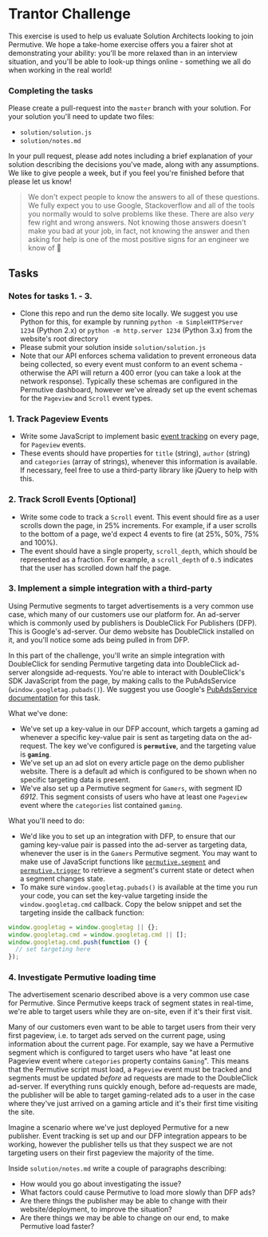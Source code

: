 # Trantor Challenge

This exercise is used to help us evaluate Solution Architects looking to join Permutive.  We hope a take-home exercise offers you a fairer shot at demonstrating your ability: you'll be more relaxed than in an interview situation, and you'll be able to look-up things online - something we all do when working in the real world!

### Completing the tasks

Please create a pull-request into the `master` branch with your solution. For your solution you'll need to update two files:
- `solution/solution.js`
- `solution/notes.md`

In your pull request, please add notes including a brief explanation of your solution describing the decisions you've made, along with any assumptions. We like to give people a week, but if you feel you're finished before that please let us know!

> We don't expect people to know the answers to all of these questions. We fully expect you to use Google, Stackoverflow and all of the tools you normally would to solve problems like these. There are also *very* few right and wrong answers. Not knowing those answers doesn't make you bad at your job, in fact, not knowing the answer and then asking for help is one of the most positive signs for an engineer we know of 💖

## Tasks

### Notes for tasks 1. - 3.
  - Clone this repo and run the demo site locally. We suggest you use Python for this, for example by running `python -m SimpleHTTPServer 1234` (Python 2.x) or `python -m http.server 1234` (Python 3.x) from the website's root directory
  - Please submit your solution inside `solution/solution.js`
  - Note that our API enforces schema validation to prevent erroneous data being collected, so every event must conform to an event schema - otherwise the API will return a 400 error (you can take a look at the network response). Typically these schemas are configured in the Permutive dashboard, however we've already set up the event schemas for the `Pageview` and `Scroll` event types.

### 1. Track Pageview Events

  - Write some JavaScript to implement basic [event tracking](https://developer.permutive.com/page/the-permutive-javascript-sdk#section--track-an-event-track-an-event-) on every page, for `Pageview` events.
  - These events should have properties for `title` (string), `author` (string) and `categories` (array of strings), whenever this information is available. If necessary, feel free to use a third-party library like jQuery to help with this.

### 2. Track Scroll Events [Optional]

  - Write some code to track a `Scroll` event. This event should fire as a user scrolls down the page, in 25% increments. For example, if a user scrolls to the bottom of a page, we'd expect 4 events to fire (at 25%, 50%, 75% and 100%).
  - The event should have a single property, `scroll_depth`, which should be represented as a fraction. For example, a `scroll_depth` of `0.5` indicates that the user has scrolled down half the page.

### 3. Implement a simple integration with a third-party

Using Permutive segments to target advertisements is a very common use case, which many of our customers use our platform for. An ad-server which is commonly used by publishers is DoubleClick For Publishers (DFP). This is Google's ad-server. Our demo website has DoubleClick installed on it, and you'll notice some ads being pulled in from DFP.

In this part of the challenge, you'll write an simple integration with DoubleClick for sending Permutive targeting data into DoubleClick ad-server alongside ad-requests. You're able to interact with DoubleClick's SDK JavaScript from the page, by making calls to the PubAdsService (`window.googletag.pubads()`). We suggest you use Google's [PubAdsService documentation](https://developers.google.com/doubleclick-gpt/reference#googletagpubadsservice) for this task.

What we've done:
  - We've set up a key-value in our DFP account, which targets a gaming ad whenever a specific key-value pair is sent as targeting data on the ad-request. The key we've configured is **`permutive`**, and the targeting value is **`gaming`**.
  - We've set up an ad slot on every article page on the demo publisher website. There is a default ad which is configured to be shown when no specific targeting data is present.
  - We've also set up a Permutive segment for `Gamers`, with segment ID *6912*. This segment consists of users who have at least one `Pageview` event where the `categories` list contained `gaming`.

What you'll need to do:
  - We'd like you to set up an integration with DFP, to ensure that our gaming key-value pair is passed into the ad-server as targeting data, whenever the user is in the `Gamers` Permutive segment. You may want to make use of JavaScript functions like [`permutive.segment`](https://developer.permutive.com/page/the-permutive-javascript-sdk#retrieving-individual-segments) and [`permutive.trigger`](https://developer.permutive.com/page/the-permutive-javascript-sdk#realtime-triggers) to retrieve a segment's current state or detect when a segment changes state.
  - To make sure `window.googletag.pubads()` is available at the time you run your code, you can set the key-value targeting inside the `window.googletag.cmd` callback. Copy the below snippet and set the targeting inside the callback function:
  ```javascript
  window.googletag = window.googletag || {};
  window.googletag.cmd = window.googletag.cmd || [];
  window.googletag.cmd.push(function () {
    // set targeting here
  });
  ```

### 4. Investigate Permutive loading time

The advertisement scenario described above is a very common use case for Permutive. Since Permutive keeps track of segment states in real-time, we're able to target users while they are on-site, even if it's their first visit.

Many of our customers even want to be able to target users from their very first pageview, i.e. to target ads served on the current page, using information about the current page.  For example, say we have a Permutive segment which is configured to target users who have "at least one Pageview event where `categories` property contains `Gaming`". This means that the Permutive script must load, a `Pageview` event must be tracked and segments must be updated *before* ad requests are made to the DoubleClick ad-server. If everything runs quickly enough, before ad-requests are made, the publisher will be able to target gaming-related ads to a user in the case where they've just arrived on a gaming article and it's their first time visiting the site.

Imagine a scenario where we've just deployed Permutive for a new publisher. Event tracking is set up and our DFP integration appears to be working, however the publisher tells us that they suspect we are not targeting users on their first pageview the majority of the time.

Inside `solution/notes.md` write a couple of paragraphs describing:
- How would you go about investigating the issue?
- What factors could cause Permutive to load more slowly than DFP ads?
- Are there things the publisher may be able to change with their website/deployment, to improve the situation?
- Are there things we may be able to change on our end, to make Permutive load faster?
